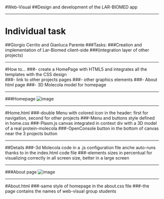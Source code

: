 #Web-Visual
##Design and development of the LAR-BIOMED app



- - -
# Individual task



##Giorgio Cerrito and Gianluca Parente
###Tasks:
###Creation and implementation of Lar-Biomed client-side
###(integration layer of other projects)
- - -

#How to...
###- create a HomePage with HTML5 and integrates all the templates with the CSS design  
###- link to other projects pages
###- other graphics elements
###- About html page
###- 3D Molecola model for homepage
- - -
###Homepage
![image](https://raw.github.com/sbkgladiator/learning-javascript/master/home.jpg)
- - -
#Home.html
###-double Menu with colored icon in the header: first for navigation, second for other projects
###-Menu and buttons style defined in home.css
###-Plasm.js canvas integrated in context div with a 3D model of a real protein-molecola
###-OpenConsole button in the bottom of canvas near the 3 projects button
- - -
##Details
###-3d Molecola code in a .js configuration file anche auto-runs thanks to <body onLoad="showmolecole()"> in the index.html code file
###-elements sizes in percentual for visualizing correctly in all screen size, better in a large screen
- - -
###About page
![image](https://raw.github.com/sbkgladiator/learning-javascript/master/about.jpg)
- - -
#About.html
###-same style of homepage in the about.css file 
###-the page contains the names of web-visual group students